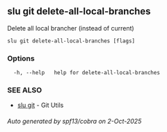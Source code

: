 ## slu git delete-all-local-branches

Delete all local brancher (instead of current)

```
slu git delete-all-local-branches [flags]
```

### Options

```
  -h, --help   help for delete-all-local-branches
```

### SEE ALSO

* [slu git](slu_git.md)	 - Git Utils

###### Auto generated by spf13/cobra on 2-Oct-2025
